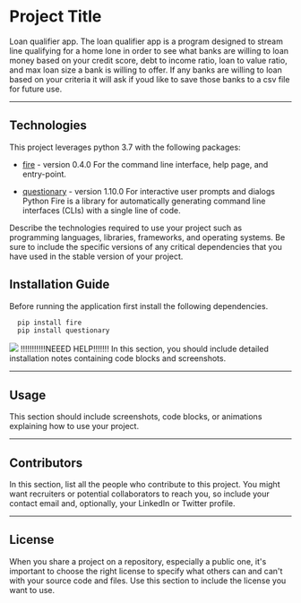# Project Title

Loan qualifier app. The loan qualifier app is a program designed to stream line qualifying for a home lone in order to see what banks are willing to loan money based on your credit score, debt to income ratio, loan to value ratio, and max loan size a bank is willing to offer.
If any banks are willing to loan based on your criteria it will ask if youd like to save those banks to a csv file for future use.

---

## Technologies
This project leverages python 3.7 with the following packages:

* [fire](https://github.com/google/python-fire) - version 0.4.0 For the command line interface, help page, and entry-point.

* [questionary](https://github.com/tmbo/questionary) - version 1.10.0 For interactive user prompts and dialogs
Python Fire is a library for automatically generating command line interfaces (CLIs) with a single line of code.

Describe the technologies required to use your project such as programming languages, libraries, frameworks, and operating systems. Be sure to include the specific versions of any critical dependencies that you have used in the stable version of your project.



## Installation Guide
Before running the application first install the following dependencies.

```python
  pip install fire
  pip install questionary
```
![](Images/cli.png)  !!!!!!!!!!!NEEED HELP!!!!!!!
In this section, you should include detailed installation notes containing code blocks and screenshots.

---

## Usage

This section should include screenshots, code blocks, or animations explaining how to use your project.

---

## Contributors

In this section, list all the people who contribute to this project. You might want recruiters or potential collaborators to reach you, so include your contact email and, optionally, your LinkedIn or Twitter profile.

---

## License

When you share a project on a repository, especially a public one, it's important to choose the right license to specify what others can and can't with your source code and files. Use this section to include the license you want to use.
